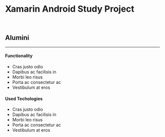 # Xamarin Android Study Project
<br/>
<link href="https://cdn.jsdelivr.net/npm/bootstrap@5.0.0-beta1/dist/css/bootstrap.min.css" rel="stylesheet" integrity="sha384-giJF6kkoqNQ00vy+HMDP7azOuL0xtbfIcaT9wjKHr8RbDVddVHyTfAAsrekwKmP1" crossorigin="anonymous">

<div class="container">
    <div class="row">
        <h2>Alumini</h2>
        <hr />
        <div class="col-md-6 col-12">
            <h4>Functionality</h4>
            <ul class="list-group">
                <li class="list-group-item disabled" aria-disabled="true">Cras justo odio</li>
                <li class="list-group-item">Dapibus ac facilisis in</li>
                <li class="list-group-item">Morbi leo risus</li>
                <li class="list-group-item">Porta ac consectetur ac</li>
                <li class="list-group-item">Vestibulum at eros</li>
            </ul>
        </div>
        <div class="col-md-6 col-12">
            <h4>Used Techologies</h4>
            <ul class="list-group">
                <li class="list-group-item disabled" aria-disabled="true">Cras justo odio</li>
                <li class="list-group-item">Dapibus ac facilisis in</li>
                <li class="list-group-item">Morbi leo risus</li>
                <li class="list-group-item">Porta ac consectetur ac</li>
                <li class="list-group-item">Vestibulum at eros</li>
            </ul>
        </div>
    </div>
</div>
